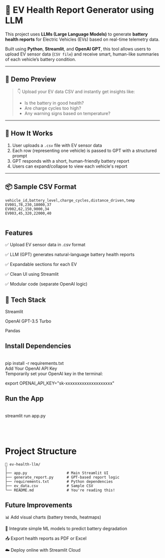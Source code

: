 # 🔋 EV Health Report Generator using LLM

This project uses **LLMs (Large Language Models)** to generate **battery health reports** for Electric Vehicles (EVs) based on real-time telemetry data.

Built using **Python**, **Streamlit**, and **OpenAI GPT**, this tool allows users to upload EV sensor data (`CSV file`) and receive smart, human-like summaries of each vehicle’s battery condition.

---

## 🚀 Demo Preview

> 👇 Upload your EV data CSV and instantly get insights like:
> - Is the battery in good health?
> - Are charge cycles too high?
> - Any warning signs based on temperature?


---

## 🧠 How It Works

1. User uploads a `.csv` file with EV sensor data
2. Each row (representing one vehicle) is passed to GPT with a structured prompt
3. GPT responds with a short, human-friendly battery report
4. Users can expand/collapse to view each vehicle's report

---

## 📦 Sample CSV Format

```csv
vehicle_id,battery_level,charge_cycles,distance_driven,temp
EV001,78,230,18000,37
EV002,62,150,9000,34
EV003,45,320,22000,40


```
## Features
✅ Upload EV sensor data in .csv format

✅ LLM (GPT) generates natural-language battery health reports

✅ Expandable sections for each EV

✅ Clean UI using Streamlit

✅ Modular code (separate OpenAI logic)


## 🔧 Tech Stack
Streamlit

OpenAI GPT-3.5 Turbo

Pandas



## Install Dependencies

<br>
pip install -r requirements.txt
<br>
Add Your OpenAI API Key
<br>
Temporarily set your OpenAI key in the terminal:

<br>

export OPENAI_API_KEY="sk-xxxxxxxxxxxxxxxxxxxx"
<br>
## Run the App
<br>
streamlit run app.py
<br>
<br>
<h1><br>Project Structure <br></h1>

```
📁 ev-health-llm/
│
├── app.py                  # Main Streamlit UI
├── generate_report.py      # GPT-based report logic
├── requirements.txt        # Python dependencies
├── ev_data.csv             # Sample CSV
└── README.md               # You're reading this!
```

## Future Improvements
📊 Add visual charts (battery trends, heatmaps)

🧠 Integrate simple ML models to predict battery degradation

📤 Export health reports as PDF or Excel

☁️ Deploy online with Streamlit Cloud
